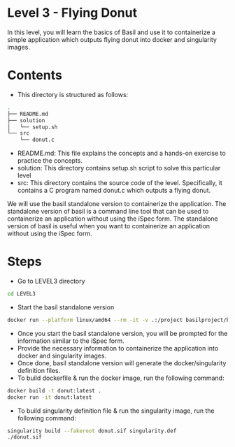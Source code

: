 # Level 3 - Flying Donut

In this level, you will learn the basics of Basil and use it to containerize a simple application which outputs flying donut into docker and singularity images.

# Contents
* This directory is structured as follows:
```bash
.
├── README.md
├── solution
│   └── setup.sh
└── src
    └── donut.c
```
* README.md: This file explains the concepts and a hands-on exercise to practice the concepts.
* solution: This directory contains setup.sh script to solve this particular level
* src: This directory contains the source code of the level. Specifically, it contains a C program named donut.c which outputs a flying donut.


We will use the basil standalone version to containerize the application. The standalone version of basil is a command line tool that can be used to containerize an application without using the iSpec form. The standalone version of basil is useful when you want to containerize an application without using the iSpec form. 

# Steps
* Go to LEVEL3 directory    
```bash
cd LEVEL3
```
* Start the basil standalone version
```bash
docker run --platform linux/amd64 --rm -it -v .:/project basilproject/basil_sanjeethboddigm_1707863027:latest
```
* Once you start the basil standalone version, you will be prompted for the information similar to the iSpec form. 
* Provide the necessary information to containerize the application into docker and singularity images.
* Once done, basil standalone version will generate the docker/singularity definition files.
* To build dockerfile & run the docker image, run the following command:
```bash
docker build -t donut:latest .
docker run -it donut:latest
```
* To build singularity definition file & run the singularity image, run the following command:
```bash
singularity build --fakeroot donut.sif singularity.def
./donut.sif
```
